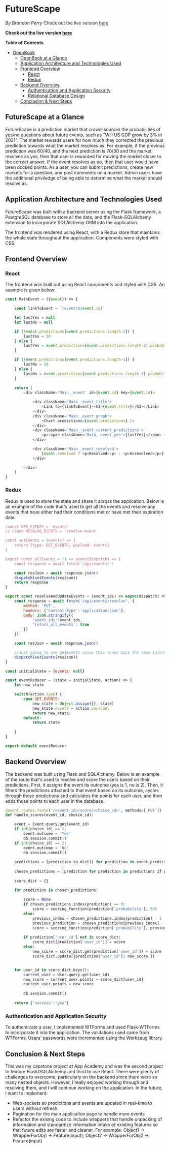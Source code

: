 # FutureScape
*By Brandon Perry*
Check out the live version [here](https://futurescape.herokuapp.com/)

**Check out the live version [here](https://futurescape.herokuapp.com/)**

**Table of Contents**
- [OpenBook](#futurescape)
  - [OpenBook at a Glance](#futurescape-at-a-glance)
  - [Application Architecture and Technologies Used](#application-architecture-and-technologies-used)
  - [Frontend Overview](#frontend-overview)
    - [React](#react)
    - [Redux](#redux)
  - [Backend Overview](#backend-overview)
    - [Authentication and Application Security](#authentication-and-application-security)
    - [Relational Database Design](#relational-database-design)
  - [Conclusion & Next Steps](#conclusion--next-steps)

## FutureScape at a Glance

FutureScape is a prediction market that crowd-sources the probabilities of yes/no questions about future events, such as "Will US GDP grow by 3% in 2021". The market rewards users for how much they corrected the previous prediction towards what the market resolves as. For example, if the previous prediction was 60/40, and the next prediction is 70/30 and the market resolves as yes, then that user is rewarded for moving the market closer to the correct answer. If the event resolves as no, then that user would have been docked points. As a user, you can submit predictions, create new markets for a question, and post comments on a market. Admin users have the additional priviledge of being able to determine what the market should resolve as. 

## Application Architecture and Technologies Used

FutureScape was built with a backend server using the Flask framework, a PostgreSQL database to store all the data, and the Flask-SQLAlchemy extension to incorporate SQLAlchemy ORM into the application.

The frontend was rendered using React, with a Redux store that maintains the whole state throughout the application. Components were styled with CSS.

## Frontend Overview

### React

The frontend was built out using React components and styled with CSS. An example is given below:

```js
const MainEvent = ({event}) => {

    const linkToEvent = `/event/${event.id}`

    let lastYes = null
    let lastNo = null

    if (!event.predictions[event.predictions.length-2]) {
        lastYes = 50
    } else {
        lastYes = event.predictions[event.predictions.length-2].probability
    }

    if (!event.predictions[event.predictions.length-1]) {
        lastNo = 50
    } else {
        lastNo = event.predictions[event.predictions.length-1].probability
    }
    
    return (
        <div className='Main__event' id={event.id} key={event.id}>

            <div className='Main__event_title'>
                <Link to={linkToEvent}><h3>{event.title}</h3></Link> 
            </div>
            <div className='Main__event_graph'>
                <Chart predictions={event.predictions} />
            </div>
            <div className='Main__event_current_predictions'>
                <p><span className='Main__event_yes'>{lastYes}</span> <span className='Main__event_no'>{lastNo}</span></p>
            </div>

            <div className='Main__event_resolved'>
                {event.resolved ? <p>Resolved</p> : <p>Unresolved</p>}
            </div>

        </div>
    )
}

```

### Redux

Redux is used to store the state and share it across the application. Below is an example of the code that's used to get all the events and resolve any events that have either had their conditions met or have met their expiration date.

```js
/const GET_EVENTS = 'events'
// const RESOLVE_EVENTS = 'resolve-event'

const setEvents = (events) => {
    return {type: GET_EVENTS, payload: events}
}

export const allEvents = () => async(dispatch) => {
    const response = await fetch('/api/events/')

    const resJson = await response.json()
    dispatch(setEvents(resJson))
    return response
}

export const resolveAndUpdateEvents = (event_ids) => async(dispatch) => {
    const response = await fetch('/api/events/resolve', {
        method: 'PUT',
        headers: {'Content-Type':'application/json'},
        body: JSON.stringify({
            'event_ids':event_ids,
            'return_all_events': true
        })
    })

    const resJson = await response.json()

    //Just going to use getEvents since this sends back the same information
    dispatch(setEvents(resJson))
}

const initialState = {events: null}

const eventReducer = (state = initialState, action) => {
    let new_state

    switch(action.type) {
        case GET_EVENTS:
            new_state = Object.assign({}, state)
            new_state.events = action.payload;
            return new_state;
        default:
            return state
        
    }
}

export default eventReducer
```

## Backend Overview

The backend was built using Flask and SQLAlchemy. Below is an example of the route that's used to resolve and score the users based on their predictions. First, it assigns the event its outcome (yes is 1, no is 2). Then, it filters the predictions attached to that event based on its outcome, cycles through those predictions and calculates the points for each user, and then adds those points to each user in the database.

```py
@event_routes.route('/<event_id>/score/<choice_id>', methods=['PUT'])
def handle_scores(event_id, choice_id):

    event = Event.query.get(event_id)
    if int(choice_id) == 1:
        event.outcome = 'Yes'
        db.session.commit()
    if int(choice_id) == 2:
        event.outcome = 'No'
        db.session.commit()
  
    predictions = [prediction.to_dict() for prediction in event.predictions]
 
    chosen_predictions = [prediction for prediction in predictions if prediction['choice_id']== int(choice_id)]
 
    score_dict = {}

    for prediction in chosen_predictions:
     
        score = None
        if chosen_predictions.index(prediction) == 0:
            score = scoring_function(prediction['probability'], 50)
        else:
            previous_index = chosen_predictions.index(prediction) - 1
            previous_prediction = chosen_predictions[previous_index]
            score = scoring_function(prediction['probability'], previous_prediction['probability'])
        
        if prediction['user_id'] not in score_dict:
            score_dict[prediction['user_id']] = score 
        else:
            new_score = score_dict.get(prediction['user_id']) + score
            score_dict.update({prediction['user_id']: new_score })


    for user_id in score_dict.keys():
        current_user = User.query.get(user_id)
        new_score = current_user.points + score_dict[user_id]
        current_user.points = new_score
     
        db.session.commit()
        
    return {'success':'yes'}

```

### Authentication and Application Security

To authenticate a user, I implemented WTForms and used Flask-WTForms to incorporate it into the application. The validations used came from WTForms. Users' passwords were incremented using the Werkzeug library.



## Conclusion & Next Steps

This was my capstone project at App Academy and was the second project to feature Flask/SQLAlchemy and third to use React. There were plenty of challenges to overcome, particularly on the backend since there were so many nested objects. However, I really enjoyed working through and resolving them, and I will continue working on the application. In the future, I want to implement:

* Web-sockets so predictions and events are updated in real-time to users without refresh.
* Pagination for the main applicaiton page to handle more events
* Refactor the exising code to include wrappers that handle unpacking of information and standardize information intake of existing features so that future edits are faster and cleaner. For example: Object1 -> WrapperForObj1 -> Feature(input); Object2 -> WrapperForObj2 -> Feature(input)
